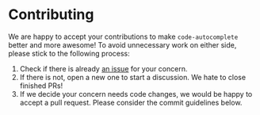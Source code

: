 # Contributing

We are happy to accept your contributions to make `code-autocomplete` better and more awesome! To avoid unnecessary work on either
side, please stick to the following process:

1. Check if there is already [an issue](https://github.com/shibing624/code-autocomplete/issues) for your concern.
2. If there is not, open a new one to start a discussion. We hate to close finished PRs!
3. If we decide your concern needs code changes, we would be happy to accept a pull request. Please consider the
commit guidelines below.